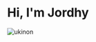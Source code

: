 <h1 align="left">Hi, I'm Jordhy</h1>

<p><img align="center" src="https://github-readme-stats.vercel.app/api/top-langs?username=ukinon&show_icons=true&locale=en&layout=compact" alt="ukinon" /></p>
